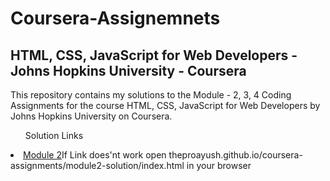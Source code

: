 <!DOCTYPE html>
<html>
<head>
	<title>Coursera-assignments</title>
</head>
<body>
<h1>Coursera-Assignemnets</h1>
<h2>HTML, CSS, JavaScript for Web Developers - Johns Hopkins University - Coursera</h2>
<p>This repository contains my solutions to the Module - 2, 3, 4 Coding Assignments for the course HTML, CSS, JavaScript for Web Developers by Johns Hopkins University on Coursera.</p>
<ul>Solution Links</ul>
<li><a href="theproayush.github.io/coursera-assignments/module2-solution/index.html">Module 2</a>If Link does'nt work open theproayush.github.io/coursera-assignments/module2-solution/index.html in your browser</li>
</body>
</html>

